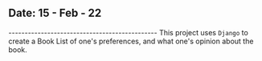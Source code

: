 <h2>Date: 15 - Feb - 22 </h2>
----------------------------------------------
This project uses <code>Django</code> to create a Book List of one's preferences, and what one's opinion about the book.